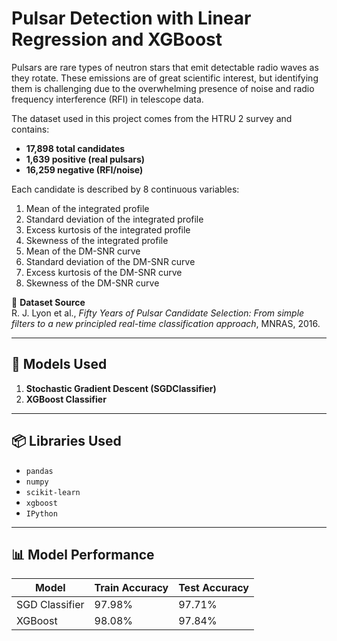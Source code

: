 # Pulsar Detection with Linear Regression and XGBoost

Pulsars are rare types of neutron stars that emit detectable radio waves as they rotate. These emissions are of great scientific interest, but identifying them is challenging due to the overwhelming presence of noise and radio frequency interference (RFI) in telescope data.

The dataset used in this project comes from the HTRU 2 survey and contains:
- **17,898 total candidates**
- **1,639 positive (real pulsars)**
- **16,259 negative (RFI/noise)**

Each candidate is described by 8 continuous variables:
1. Mean of the integrated profile  
2. Standard deviation of the integrated profile  
3. Excess kurtosis of the integrated profile  
4. Skewness of the integrated profile  
5. Mean of the DM-SNR curve  
6. Standard deviation of the DM-SNR curve  
7. Excess kurtosis of the DM-SNR curve  
8. Skewness of the DM-SNR curve  

📄 **Dataset Source**  
R. J. Lyon et al., *Fifty Years of Pulsar Candidate Selection: From simple filters to a new principled real-time classification approach*, MNRAS, 2016.

---

## 🧠 Models Used

1. **Stochastic Gradient Descent (SGDClassifier)**
2. **XGBoost Classifier**

---

## 📦 Libraries Used

- `pandas`  
- `numpy`  
- `scikit-learn`  
- `xgboost`  
- `IPython`

---

## 📊 Model Performance

| Model            | Train Accuracy   | Test Accuracy |
|------------------|------------------|---------------|
| SGD Classifier   | 97.98%           | 97.71%        |
| XGBoost          | 98.08%           | 97.84%        |
